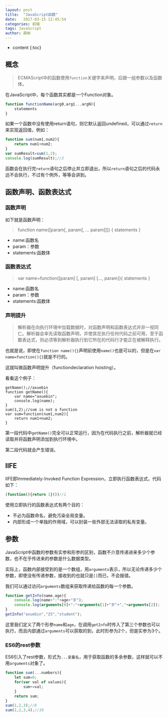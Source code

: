 ```yaml
---
layout: post
title:  "JavaScript函数"
date:   2017-03-15 12:45:54
categories: 前端
tags: JavaScript
author: 薛彬
---
```


* content
{:toc}





## 概念

> ECMAScript中的函数使用`function`关键字来声明，后跟一组参数以及函数体。

在JavaScript中，每个函数其实都是一个Function对象。

```javascript
function functionName(arg0,arg1...argN){
	statements
}
```

如果一个函数中没有使用return语句，则它默认返回undefined，可以通过`return`来实现返回值，例如：

```javascript
function sum(num1,num2){
	return num1+num2;
}
var sumResult=sum(1,2);
console.log(sumResult);//3
```

函数会在执行完`return`语句之后停止并立即退出，所以`return`语句之后的代码永远不会执行，不过有个例外，等等会讲到。

## 函数声明、函数表达式

### 函数声明

如下就是函数声明：

> function name([param[, param[, ... param]]]) { statements }

- name:函数名
- param：参数
- statements:函数体

### 函数表达式

> var name=function([param] [, param] [..., param]){ statements }

- name:函数名
- param：参数
- statements:函数体

### 声明提升

> 解析器在向执行环境中加载数据时，对函数声明和函数表达式并非一视同仁。解析器会率先读取函数声明，并使其在执行任何代码之前可用，至于函数表达式，则必须等到解析器执行到它所在的代码行才能正在被解释执行。

也就是说，即使在`function name(){}`声明前使用`name()`也是可以的，但是在`var name=function(){}`就是不行的。

这就叫做函数声明提升（functiondeclaration hoisting）。

看看这个例子：

```javacript
getName();//axuebin
function getName(){
	var name="axuebin";	
	console.log(name);
}
sum(1,2);//sum is not a function
var sum=function(num1,num2){
	return num1+num2;
}
```

第一段代码中`getName()`完全可以正常运行，因为在代码执行之前，解析器就已经读取并将函数声明添加到执行环境中。

第二段代码就会产生错误。

## IIFE

IIFE即Immediately-Invoked Function Expression，立即执行函数表达式，代码如下：

```javascript
(function(){return 1}())//1
```

使用立即执行的函数表达式有两个目的：

- 不必为函数命名，避免污染全局变量。
- 内部形成一个单独的作用域，可以封装一些外部无法读取的私有变量。

## 参数

JavaScript中函数的参数有实参和形参的区别，函数不介意传递进来多少个参数，也不在乎传进来的参数是什么数据类型。

实际上，函数内部接受到的是一个数组，用`arguments`表示，所以无论传递多少个参数，即使没有传递参数，接收到的也就只是`[]`而已，不会报错。

我们可以通过访问`arguments`数组来获取传递给函数的每一个参数。

```javascript
function getInfo(name,age){
	console.log(name+":"+age+"岁");
	console.log(arguments[0]+":"+arguments[1]+"岁"+","+arguments[2]);
}
getInfo("axuebin","25","student");
```

这里我们定义了两个形参`name`和`age`，在调用`getInfo`时传入了第三个参数也可以执行，而且内部通过`arguments`可以获取的到，此时形参为2个，但是实参为3个。

### ES6的rest参数

ES6引入了rest参数，形式为`...变量名`，用于获取函数的多余参数，这样就可以不用`arguments`对象了。

```javascript
function sum(...numbers){
	let sum=0;
	for(var val of values){
		sum+=val;
	}
	return sum;
}
sum(1,2,3);//6
sum(1,2,3,4);//10
```

